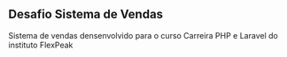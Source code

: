 ## Desafio Sistema de Vendas

<p>Sistema de vendas densenvolvido para o curso Carreira PHP e Laravel do instituto FlexPeak</p>